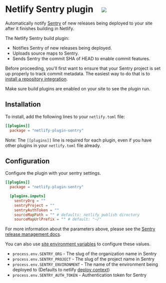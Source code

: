 # Netlify Sentry plugin &nbsp;&nbsp;&nbsp;<a href="https://app.netlify.com/start/deploy?repository=https://github.com/jonesphillip/netlify-sentry-plugin"><img src="https://www.netlify.com/img/deploy/button.svg"></a>

Automatically notify [Sentry](https://sentry.io/) of new releases being deployed to your site after it finishes building in Netlify.

The Netlify Sentry build plugin:
* Notifies Sentry of new releases being deployed.
* Uploads source maps to Sentry.
* Sends Sentry the commit SHA of HEAD to enable commit features.

Before proceeding, you'll first want to ensure that your Sentry project is set up properly to track commit metadata. The easiest way to do that is to [install a repository integration](https://docs.sentry.io/workflow/releases/?platform=python#install-repo-integration).

Make sure build plugins are enabled on your site to see the plugin run.

## Installation

To install, add the following lines to your `netlify.toml` file:

```toml
[[plugins]]
  package = "netlify-plugin-sentry"
```

Note: The `[[plugins]]` line is required for each plugin, even if you have other plugins in your `netlify.toml` file already.

## Configuration

Configure the plugin with your sentry settings.

```toml
[[plugins]]
  package = "netlify-plugin-sentry"

  [plugins.inputs]
    sentryOrg = ""
    sentryProject = ""
    sentryAuthToken = ""
    sourceMapPath = "" # defaults: netlify publish directory
    sourceMapUrlPrefix = "" # default: "~/"
```

For more information about the parameters above, please see the [Sentry release management docs](https://docs.sentry.io/cli/releases/).

You can also use [site environment variables](https://docs.netlify.com/configure-builds/environment-variables/) to configure these values.

- `process.env.SENTRY_ORG` - The slug of the organization name in Sentry
- `process.env.SENTRY_PROJECT` - The slug of the project name in Sentry
- `process.env.SENTRY_ENVIRONMENT` - The name of the environment being deployed to (Defaults to netlify [deploy context](https://docs.netlify.com/site-deploys/overview/#deploy-contexts))
- `process.env.SENTRY_AUTH_TOKEN` - Authentication token for Sentry
